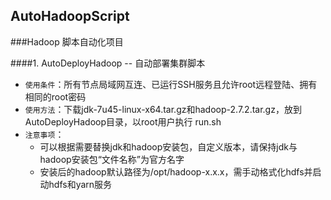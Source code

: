 ## AutoHadoopScript
###Hadoop 脚本自动化项目 <br />

####1. AutoDeployHadoop -- 自动部署集群脚本
                     
   * `使用条件`：所有节点局域网互连、已运行SSH服务且允许root远程登陆、拥有相同的root密码
   * `使用方法`：下载jdk-7u45-linux-x64.tar.gz和hadoop-2.7.2.tar.gz，放到AutoDeployHadoop目录，以root用户执行 run.sh
   * `注意事项`：
     * 可以根据需要替换jdk和hadoop安装包，自定义版本，请保持jdk与hadoop安装包“文件名称”为官方名字
     * 安装后的hadoop默认路径为/opt/hadoop-x.x.x，需手动格式化hdfs并启动hdfs和yarn服务
